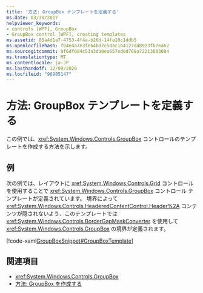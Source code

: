 ```yaml
---
title: '方法: GroupBox テンプレートを定義する'
ms.date: 03/30/2017
helpviewer_keywords:
- controls [WPF], GroupBox
- GroupBox control [WPF], creating templates
ms.assetid: 85a4d1a7-4753-4f4a-b26d-14fa10c1ddb5
ms.openlocfilehash: f04e4a7e3feb4bd7c5dac1b4127d48923fb7ea62
ms.sourcegitcommit: 9f6df084c53a3da0ea657ed0d708a72213683084
ms.translationtype: MT
ms.contentlocale: ja-JP
ms.lasthandoff: 12/09/2020
ms.locfileid: "96985147"
---
```

# <a name="how-to-define-a-groupbox-template"></a>方法: GroupBox テンプレートを定義する

この例では、<xref:System.Windows.Controls.GroupBox> コントロールのテンプレートを作成する方法を示します。  
  
## <a name="example"></a>例  

 次の例では、レイアウトに <xref:System.Windows.Controls.Grid> コントロールを使用することで <xref:System.Windows.Controls.GroupBox> コントロール テンプレートが定義されています。 境界によって <xref:System.Windows.Controls.HeaderedContentControl.Header%2A> コンテンツが隠されないよう、このテンプレートでは <xref:System.Windows.Controls.BorderGapMaskConverter> を使用して <xref:System.Windows.Controls.GroupBox> の境界が定義されます。  
  
 [!code-xaml[GroupBoxSnippet#GroupBoxTemplate](~/samples/snippets/csharp/VS_Snippets_Wpf/GroupBoxSnippet/CS/Window1.xaml#groupboxtemplate)]  
  
## <a name="see-also"></a>関連項目

- <xref:System.Windows.Controls.GroupBox>
- [方法: GroupBox を作成する](/previous-versions/dotnet/netframework-3.5/ms748321(v=vs.90))
